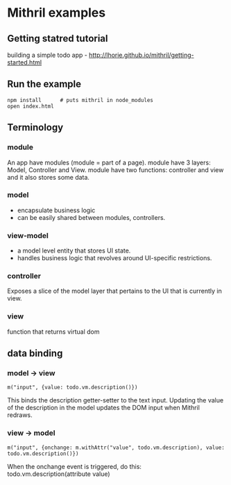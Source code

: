 # Mithril examples

## Getting statred tutorial

building a simple todo app -
http://lhorie.github.io/mithril/getting-started.html

## Run the example
    npm install      # puts mithril in node_modules
    open index.html
    
## Terminology

### module
An app have modules (module = part of a page).
module have 3 layers: Model, Controller and View.
module have two functions: controller and view and it also stores some data.

### model
* encapsulate business logic
* can be easily shared between modules, controllers.

### view-model
* a model level entity that stores UI state.
* handles business logic that revolves around UI-specific restrictions.

### controller
Exposes a slice of the model layer that pertains to the UI that is currently in view.

### view

function that returns virtual dom

## data binding
### model -> view
    m("input", {value: todo.vm.description()})

This binds the description getter-setter to the text input.
Updating the value of the description in the model updates the DOM input when Mithril redraws.

### view -> model
    m("input", {onchange: m.withAttr("value", todo.vm.description), value: todo.vm.description()})

When the onchange event is triggered, do this:  todo.vm.description(attribute value)
